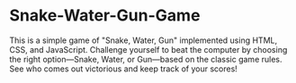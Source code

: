 # Snake-Water-Gun-Game
This is a simple game of "Snake, Water, Gun" implemented using HTML, CSS, and JavaScript. Challenge yourself to beat the computer by choosing the right option—Snake, Water, or Gun—based on the classic game rules. See who comes out victorious and keep track of your scores! 
